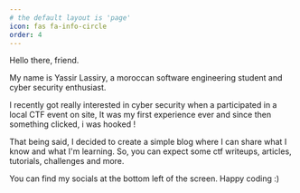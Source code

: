 ```yaml
---
# the default layout is 'page'
icon: fas fa-info-circle
order: 4
---
```


Hello there, friend.

My name is Yassir Lassiry, a moroccan software engineering student and cyber security enthusiast.

I recently got really interested in cyber security when a participated in a local CTF event on site, It was my first experience ever and since then something clicked, i was hooked !

That being said, I decided to create a simple blog where I can share what I know and what I'm learning. So, you can expect some ctf writeups, articles, tutorials, challenges and more.

You can find my socials at the bottom left of the screen. Happy coding :)
